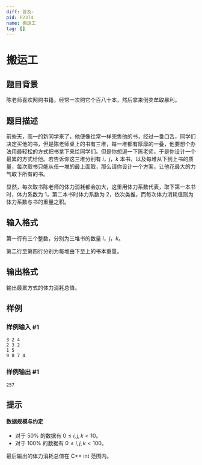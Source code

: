 ```yaml
---
diff: 普及-
pid: P2374
name: 搬运工
tag: []
---
```

# 搬运工
## 题目背景

陈老师喜欢网购书籍，经常一次购它个百八十本，然后拿来倒卖牟取暴利。
## 题目描述

前些天，高一的新同学来了，他便像往常一样兜售他的书，经过一番口舌，同学们决定买他的书，但是陈老师桌上的书有三堆，每一堆都有厚厚的一叠，他要想个办法用最轻松的方式把书拿下来给同学们。但是你想逗一下陈老师，于是你设计一个最累的方式给他。若告诉你这三堆分别有 $i$，$j$，$k$ 本书，以及每堆从下到上书的质量，每次取书只能从任一堆的最上面取，那么请你设计一个方案，让他花最大的力气取下所有的书。

显然，每次取书陈老师的体力消耗都会加大，这里用体力系数代表，取下第一本书时，体力系数为 $1$，第二本书时体力系数为 $2$，依次类推，而每次体力消耗值则为体力系数与书的重量之积。
## 输入格式

第一行有三个整数，分别为三堆书的数量 $i$，$j$，$k$。

第二行至第四行分别为每堆由下至上的书本重量。
## 输出格式

输出最累方式的体力消耗总值。

## 样例

### 样例输入 #1
```
3 2 4
2 3 2
1 5
9 8 7 4

```
### 样例输出 #1
```
257
```
## 提示

#### 数据规模与约定

+ 对于 $50\%$ 的数据有 $0\le i,j,k\lt10$。
+ 对于 $100\%$ 的数据有 $0\le i,j,k\lt100$。

最后输出的体力消耗总值在 C++ int 范围内。
